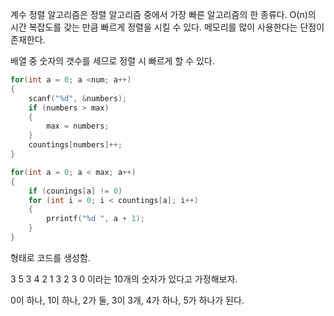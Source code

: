 계수 정렬 알고리즘은 정렬 알고리즘 중에서 가장 빠른 알고리즘의 한 종류다. O(n)의 시간 복잡도를 갖는 만큼 빠르게 정렬을 시킬 수 있다. 메모리를 많이 사용한다는 단점이 존재한다.

배열 중 숫자의 갯수를 세므로 정렬 시 빠르게 할 수 있다.

```c
for(int a = 0; a <num; a++)
{
    scanf("%d", &numbers);
    if (numbers > max)
    {
        max = numbers;
    }
    countings[numbers]++;
}

for(int a = 0; a < max; a++)
{
    if (counings[a] != 0)
    for (int i = 0; i < countings[a]; i++)
    {
        prrintf("%d ", a + 1);
    }
}
```

형태로 코드를 생성함.

3 5 3 4 2 1 3 2 3 0 이라는 10개의 숫자가 있다고 가정해보자.

0이 하나, 1이 하나, 2가 둘, 3이 3개, 4가 하나, 5가 하나가 된다.

